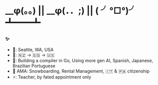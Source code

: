 # __φ(。。) || __φ(．．;) || ( ╯°□°)╯ ┻━━┻

### ✨

- 📍: Seattle, WA, USA
- 🏡: 🇳🇿 -> 🇸🇬 -> 🇺🇸
- 🌱: Building a compiler in Go, Using more gen AI, Spanish, Japanese, Brazilian Portuguese
- 💬 AMA: Snowboarding, Rental Management, 🇮🇹 & 🇵🇦 citizenship
- ⚡️: Teacher, by fated appointment only

